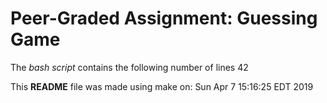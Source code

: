 # Peer-Graded Assignment: Guessing Game
The *bash script* contains the following number of lines
42

This **README** file was made using make on: 
Sun Apr  7 15:16:25 EDT 2019

